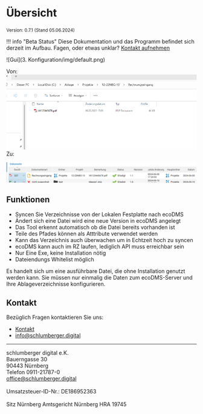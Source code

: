 #  Übersicht

<small>Version: 0.7.1 (Stand 05.06.2024)</small>

!!! info "Beta Status"
    Diese Dokumentation und das Programm befindet sich derzeit im Aufbau. Fagen, oder etwas unklar? [Kontakt aufnehmen](mailto:info@schlumberger.digital)


![Gui](3. Konfiguration/img/default.png)

Von: 
![Dokument im Ordner](<3. Konfiguration/img/File_in_Folder.png>)
Zu:

![Dokument in ecoDMS](<3. Konfiguration/img/File_to_ecoDMS_doc.png>)


## Funktionen

- Syncen Sie Verzeichnisse von der Lokalen Festplatte nach ecoDMS
- Ändert sich eine Datei wird eine neue Version in ecoDMS angelegt 
- Das Tool erkennt automatisch ob die Datei bereits vorhanden ist
- Teile des Pfades können als Atttribute verwendet werden
- Kann das Verzeichnis auch überwachen um in Echtzeit hoch zu syncen
- ecoDMS kann auch im RZ laufen, lediglich API muss erreichbar sein
- Nur Eine Exe, keine Installation nötig
- Dateiendungs Whitelist möglich



Es handelt sich um eine ausführbare Datei, die ohne Installation genutzt werden kann. Sie müssen nur einmalig die Daten zum ecoDMS-Server und Ihre Ablageverzeichnisse konfigurieren.


## Kontakt

Bezüglich Fragen kontaktieren Sie uns:

- [Kontakt](https://www.schlumberger.digital/#Kontaktformular_Startseite)
- [info@schlumberger.digital](mailto:info@schlumberger.digital)


-----------------
schlumberger digital e.K. <br>
Bauerngasse 30 <br>
90443 Nürnberg <br>
Telefon 0911-21787-0 <br>
office@schlumberger.digital <br>
 <br>
Umsatzsteuer-ID-Nr.: DE186952363 <br>
 <br>
Sitz Nürnberg    Amtsgericht Nürnberg    HRA 19745
